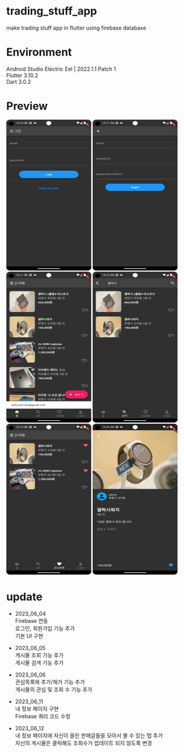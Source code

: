# trading_stuff_app
make trading stuff app in flutter using firebase database

# Environment
Android Studio Electric Eel | 2022.1.1 Patch 1 <br>
Flutter 3.10.2 <br>
Dart 3.0.2 <br>

# Preview
<p align="left"><img src="shop_app_01.png" width="225" height="400"/>
<img src="shop_app_02.png" width="225" height="400"/>
<img src="shop_app_03.png" width="225" height="400"/>
<img src="shop_app_04.png" width="225" height="400"/>
<img src="shop_app_05.png" width="225" height="400"/>
<img src="shop_app_06.png" width="225" height="400"/></p>

# update
* 2023_06_04 <br>
Firebase 연동 <br>
로그인, 회원가입 기능 추가 <br>
기본 UI 구현 <br>

* 2023_06_05 <br>
게시물 조회 기능 추가 <br>
게시물 검색 기능 추가 <br>

* 2023_06_06 <br>
관심목록에 추가/제거 기능 추가<br>
게시물의 관심 및 조회 수 기능 추가 <br>

* 2023_06_11 <br>
내 정보 페이지 구현 <br>
Firebase 쿼리 코드 수정 <br>

* 2023_06_12 <br>
내 정보 페이지에 자신이 올린 판매글들을 모아서 볼 수 있는 탭 추가<br>
자신의 게시물은 클릭해도 조회수가 업데이트 되지 않도록 변경

